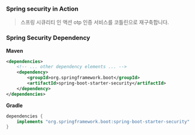 ### Spring security in Action

> 스프링 시큐리티 인 액션 otp 인증 서비스를 코틀린으로 재구축합니다.

### Spring Security Dependency

**Maven**
```xml
<dependencies>
	<!-- ... other dependency elements ... -->
	<dependency>
		<groupId>org.springframework.boot</groupId>
		<artifactId>spring-boot-starter-security</artifactId>
	</dependency>
</dependencies>
```
  
**Gradle**
```gradle
dependencies {
	implements "org.springframework.boot:spring-boot-starter-security"
}
```

